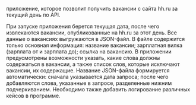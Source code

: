 приложение, которое позволит получить вакансии с сайта hh.ru за текущий день по API.

При запуске приложения берется текущая дата, после чего извлекаются вакансии, опубликованные на hh.ru за этот день. Все данные о вакансиях выгружаются в JSON-файл.
В файле содержится только основная информация:
название вакансии;
зарплатная вилка (зарплата от и зарплата до);
ссылка на вакансию.
В приложении предусмотрены возможности указать, какие слова должны содержаться в вакансии, а также список слов, которые исключают вакансии, их содержащие.
Название JSON-файла формируется автоматически:
сначала указывается дата запроса;
после чего добавляются слова, указанные в запросе, разделенные нижним подчеркиванием.
Необходимо также добавить логирование различных кейсов в программе.

